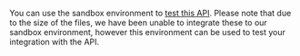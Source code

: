 You can use the sandbox environment to [test this API](https://developer.service.hmrc.gov.uk/api-documentation/docs/testing). Please note that due to the size of the files, we have been unable to integrate these to our sandbox environment, however this environment can be used to test your integration with the API.


